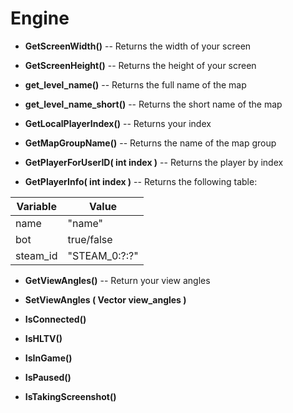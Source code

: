 # Engine
* **GetScreenWidth()** -- Returns the width of your screen

* **GetScreenHeight()** -- Returns the height of your screen

* **get_level_name()** -- Returns the full name of the map

* **get_level_name_short()** -- Returns the short name of the map

* **GetLocalPlayerIndex()** -- Returns your index

* **GetMapGroupName()** -- Returns the name of the map group

* **GetPlayerForUserID( int index )** -- Returns the player by index

* **GetPlayerInfo( int index )** -- Returns the following table:

| Variable | Value |
| ------------- | ------------- |
| name          | "name"        |
| bot           | true/false    |
| steam_id	    | "STEAM_0:?:?" |

* **GetViewAngles()** -- Return your view angles

* **SetViewAngles ( Vector view_angles )**
* **IsConnected()**
* **IsHLTV()**
* **IsInGame()**
* **IsPaused()**
* **IsTakingScreenshot()**
